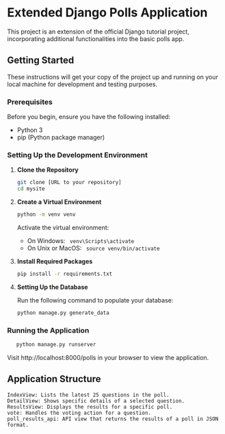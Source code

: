 # Extended Django Polls Application

This project is an extension of the official Django tutorial project, incorporating additional functionalities into the basic polls app.

## Getting Started

These instructions will get your copy of the project up and running on your local machine for development and testing purposes.

### Prerequisites

Before you begin, ensure you have the following installed:
- Python 3
- pip (Python package manager)

### Setting Up the Development Environment

1. **Clone the Repository**
   
   ```bash
   git clone [URL to your repository]
   cd mysite
   ```
2. **Create a Virtual Environment**
   ```bash
   python -m venv venv
   ```
    Activate the virtual environment:

    * On Windows: ``` venv\Scripts\activate```
    * On Unix or MacOS: ``` source venv/bin/activate```

3. **Install Required Packages**
    
    ```bash
   pip install -r requirements.txt
    ```

4. **Setting Up the Database**
    
    Run the following command to populate your database:
    ```bash
   python manage.py generate_data
    ```
   
### Running the Application
    
```bash
   python manage.py runserver
   ```
   
Visit http://localhost:8000/polls in your browser to view the application.

## Application Structure

    IndexView: Lists the latest 25 questions in the poll.
    DetailView: Shows specific details of a selected question.
    ResultsView: Displays the results for a specific poll.
    vote: Handles the voting action for a question.
    poll_results_api: API view that returns the results of a poll in JSON format.